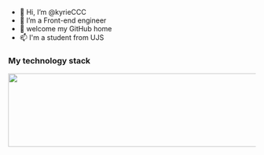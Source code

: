 - 👋 Hi, I’m @kyrieCCC
- 👀 I’m a Front-end engineer
- 💞️ welcome my GitHub home
- 📫 I'm a student from UJS
<!-- - 🌱 I’m currently learning ...
- 💞️ I’m looking to collaborate on ...
- 📫 How to reach me ... -->

<!---
kyrieCCC/kyrieCCC is a ✨ special ✨ repository because its `README.md` (this file) appears on your GitHub profile.
You can click the Preview link to take a look at your changes.
--->
<!-- [![Anurag's GitHub stats](https://github.com/kyrieCCC/myResume/blob/main/logo.png#pic_center =180x180)](https://github.com/anuraghazra/github-readme-stats) -->
### My technology stack
<img src="https://p1-juejin.byteimg.com/tos-cn-i-k3u1fbpfcp/e776e49585ad49b699c849241f33404e~tplv-k3u1fbpfcp-zoom-in-crop-mark:1512:0:0:0.awebp?" width=650 height=150>
